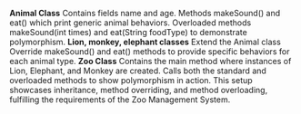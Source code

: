 **Animal Class**
Contains fields name and age.
Methods makeSound() and eat() which print generic animal behaviors.
Overloaded methods makeSound(int times) and eat(String foodType) to demonstrate polymorphism.
**Lion, monkey, elephant classes**
Extend the Animal class
Override makeSound() and eat() methods to provide specific behaviors for each animal type.
**Zoo Class**
Contains the main method where instances of Lion, Elephant, and Monkey are created.
Calls both the standard and overloaded methods to show polymorphism in action.
This setup showcases inheritance, method overriding, and method overloading, fulfilling the requirements of the Zoo Management System.

